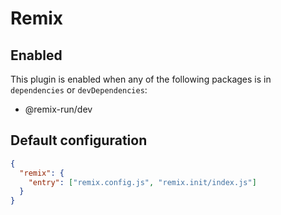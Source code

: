 # Remix

## Enabled

This plugin is enabled when any of the following packages is in `dependencies` or `devDependencies`:

- @remix-run/dev

## Default configuration

```json
{
  "remix": {
    "entry": ["remix.config.js", "remix.init/index.js"]
  }
}
```
